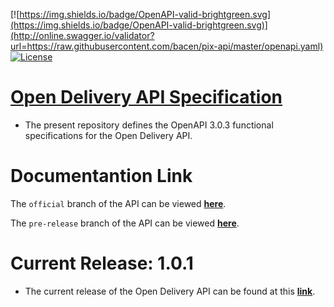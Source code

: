 [![https://img.shields.io/badge/OpenAPI-valid-brightgreen.svg](https://img.shields.io/badge/OpenAPI-valid-brightgreen.svg)](http://online.swagger.io/validator?url=https://raw.githubusercontent.com/bacen/pix-api/master/openapi.yaml) [![License](https://img.shields.io/badge/License-Apache%202.0-blue.svg)](https://www.apache.org/licenses/LICENSE-2.0)

# [Open Delivery API Specification](https://abrasel-nacional.github.io/docs/)

* The present repository defines the OpenAPI 3.0.3 functional specifications for the Open Delivery API.

# Documentantion Link

The `official` branch of the API can be viewed __[here](https://abrasel-nacional.github.io/docs/)__.

The `pre-release` branch of the API can be viewed __[here](https://abrasel-nacional.github.io/docs/beta)__.

# Current Release: 1.0.1

* The current release of the Open Delivery API can be found at this __[link](https://github.com/Abrasel-Nacional/docs/releases/tag/v1.0.0)__.
